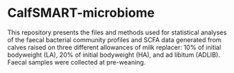 # CalfSMART-microbiome
This repository presents the files and methods used for statistical analyses of the faecal bacterial community profiles and SCFA data generated from calves raised on three different allowances of milk replacer: 10% of initial bodyweight (LA), 20% of initial bodyweight (HA), and ad libitum (ADLIB). Faecal samples were collected at pre-weaning.
